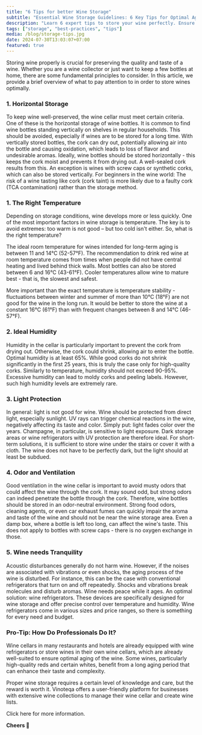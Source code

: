 ```yaml
---
title: "6 Tips for better Wine Storage"
subtitle: "Essential Wine Storage Guidelines: 6 Key Tips for Optimal Aging"
description: "Learn 6 expert tips to store your wine perfectly. Ensure optimal aging, flavor, and quality whether you're a wine collector, professional, or enthusiast."
tags: ["storage", "best-practices", "tips"]
media: /blog/storage-tips.jpg
date: 2024-07-30T13:03:07+07:00
featured: true
---
```


Storing wine properly is crucial for preserving the quality and taste of a wine. Whether you are a wine collector or just want to keep a few bottles at home, there are some fundamental principles to consider. In this article, we provide a brief overview of what to pay attention to in order to store wines optimally.

### 1. Horizontal Storage

To keep wine well-preserved, the wine cellar must meet certain criteria. One of these is the horizontal storage of wine bottles. It is common to find wine bottles standing vertically on shelves in regular households. This should be avoided, especially if wines are to be stored for a long time. With vertically stored bottles, the cork can dry out, potentially allowing air into the bottle and causing oxidation, which leads to loss of flavor and undesirable aromas.
Ideally, wine bottles should be stored horizontally - this keeps the cork moist and prevents it from drying out. A well-sealed cork results from this. An exception is wines with screw caps or synthetic corks, which can also be stored vertically.
For beginners in the wine world: The risk of a wine tasting like cork (cork taint) is more likely due to a faulty cork (TCA contamination) rather than the storage method.

### 1. The Right Temperature

Depending on storage conditions, wine develops more or less quickly. One of the most important factors in wine storage is temperature. The key is to avoid extremes: too warm is not good – but too cold isn't either. So, what is the right temperature?

The ideal room temperature for wines intended for long-term aging is between 11 and 14°C (52-57°F). The recommendation to drink red wine at room temperature comes from times when people did not have central heating and lived behind thick walls. Most bottles can also be stored between 6 and 16°C (43-61°F). Cooler temperatures allow wine to mature best - that is, the slowest and safest.

More important than the exact temperature is temperature stability - fluctuations between winter and summer of more than 10°C (18°F) are not good for the wine in the long run. It would be better to store the wine at a constant 16°C (61°F) than with frequent changes between 8 and 14°C (46-57°F).

### 2. Ideal Humidity

Humidity in the cellar is particularly important to prevent the cork from drying out. Otherwise, the cork could shrink, allowing air to enter the bottle. Optimal humidity is at least 65%. While good corks do not shrink significantly in the first 25 years, this is truly the case only for high-quality corks.
Similarly to temperature, humidity should not exceed 90-95%. Excessive humidity can lead to moldy corks and peeling labels. However, such high humidity levels are extremely rare.

### 3. Light Protection

In general: light is not good for wine. Wine should be protected from direct light, especially sunlight. UV rays can trigger chemical reactions in the wine, negatively affecting its taste and color. Simply put: light fades color over the years. Champagne, in particular, is sensitive to light exposure.
Dark storage areas or wine refrigerators with UV protection are therefore ideal. For short-term solutions, it is sufficient to store wine under the stairs or cover it with a cloth. The wine does not have to be perfectly dark, but the light should at least be subdued.

### 4. Odor and Ventilation

Good ventilation in the wine cellar is important to avoid musty odors that could affect the wine through the cork. It may sound odd, but strong odors can indeed penetrate the bottle through the cork. Therefore, wine bottles should be stored in an odor-neutral environment. Strong food odors, cleaning agents, or even car exhaust fumes can quickly impair the aroma and taste of the wine and should not be near the wine storage area. Even a damp box, where a bottle is left too long, can affect the wine's taste.
This does not apply to bottles with screw caps - there is no oxygen exchange in those.

### 5. Wine needs Tranquility

Acoustic disturbances generally do not harm wine. However, if the noises are associated with vibrations or even shocks, the aging process of the wine is disturbed. For instance, this can be the case with conventional refrigerators that turn on and off repeatedly. Shocks and vibrations break molecules and disturb aromas. Wine needs peace while it ages. An optimal solution: wine refrigerators. These devices are specifically designed for wine storage and offer precise control over temperature and humidity. Wine refrigerators come in various sizes and price ranges, so there is something for every need and budget.

### Pro-Tip: How Do Professionals Do It?

Wine cellars in many restaurants and hotels are already equipped with wine refrigerators or store wines in their own wine cellars, which are already well-suited to ensure optimal aging of the wine. Some wines, particularly high-quality reds and certain whites, benefit from a long aging period that can enhance their taste and complexity.

Proper wine storage requires a certain level of knowledge and care, but the reward is worth it. Vinoteqa offers a user-friendly platform for businesses with extensive wine collections to manage their wine cellar and create wine lists.

Click here for more information.

**Cheers 🍷**

